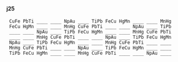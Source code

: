 #### j25 

     CuFe PbTi ____ ____ NpAu ____ TiPb FeCu HgMn ____ ____ MnHg 
     FeCu HgMn ____ ____ MnHg CuFe PbTi ____ ____ NpAu ____ TiPb 
     ____ ____ NpAu ____ TiPb FeCu HgMn ____ ____ MnHg CuFe PbTi 
     ____ ____ MnHg CuFe PbTi ____ ____ NpAu ____ TiPb FeCu HgMn 
     NpAu ____ TiPb FeCu HgMn ____ ____ MnHg CuFe PbTi ____ ____ 
     MnHg CuFe PbTi ____ ____ NpAu ____ TiPb FeCu HgMn ____ ____ 
     TiPb FeCu HgMn ____ ____ MnHg CuFe PbTi ____ ____ NpAu ____ 

